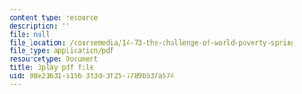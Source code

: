 ```yaml
---
content_type: resource
description: ''
file: null
file_location: /coursemedia/14-73-the-challenge-of-world-poverty-spring-2011/08e2163151563f3d3f257789b637a574_Yh6r3I821ng.pdf
file_type: application/pdf
resourcetype: Document
title: 3play pdf file
uid: 08e21631-5156-3f3d-3f25-7789b637a574
---
```

